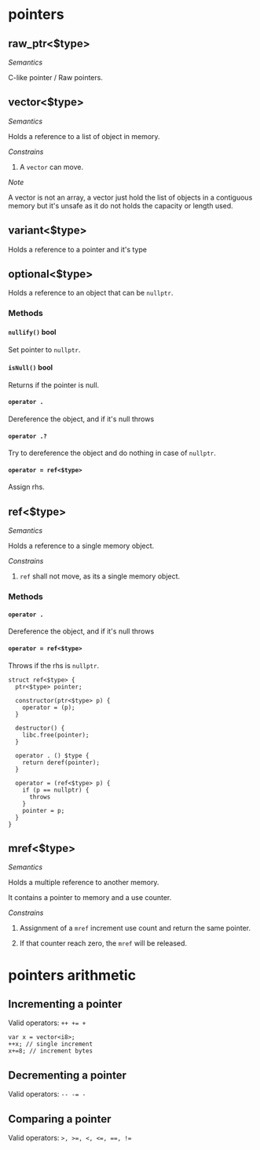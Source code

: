 # pointers

## raw_ptr<$type>

*Semantics*

C-like pointer / Raw pointers.

## vector<$type>

*Semantics*

Holds a reference to a list of object in memory.

*Constrains*

1. A `vector` can move.

*Note*

A vector is not an array, a vector just hold the list of objects in a contiguous memory but it's unsafe as it do not holds the capacity or length used.

## variant<$type>

Holds a reference to a pointer and it's type

## optional<$type>

Holds a reference to an object that can be `nullptr`.

### Methods

#### `nullify()` bool

Set pointer to `nullptr`.

#### `isNull()` bool

Returns if the pointer is null.

#### `operator .`

Dereference the object, and if it's null throws

#### `operator .?`

Try to dereference the object and do nothing in case of `nullptr`.

#### `operator = ref<$type>`

Assign rhs.

## ref<$type>

*Semantics*

Holds a reference to a single memory object.

*Constrains*

1. `ref` shall not move, as its a single memory object.

### Methods

#### `operator .`

Dereference the object, and if it's null throws

#### `operator = ref<$type>`

Throws if the rhs is `nullptr`.


```language
struct ref<$type> {
  ptr<$type> pointer;

  constructor(ptr<$type> p) {
    operator = (p);
  }

  destructor() {
    libc.free(pointer);
  }

  operator . () $type {
    return deref(pointer);
  }

  operator = (ref<$type> p) {
    if (p == nullptr) {
      throws
    }
    pointer = p;
  }
}
```

## mref<$type>

*Semantics*

Holds a multiple reference to another memory.

It contains a pointer to memory and a use counter.

*Constrains*

1. Assignment of a `mref` increment use count and return the same pointer.

2. If that counter reach zero, the `mref` will be released.



# pointers arithmetic

## Incrementing a pointer

Valid operators: `++ += +`

```
var x = vector<i8>;
++x; // single increment
x+=8; // increment bytes
```
## Decrementing a pointer

Valid operators: `-- -= -`

## Comparing a pointer

Valid operators: `>, >=, <, <=, ==, !=`
